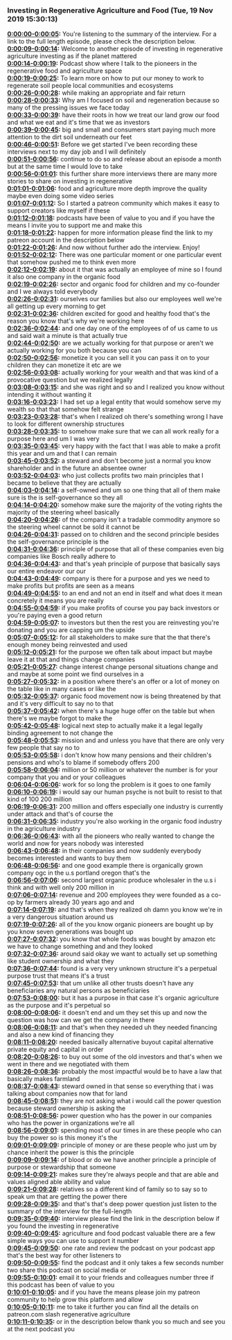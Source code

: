### Investing in Regenerative Agriculture and Food  (Tue, 19 Nov 2019 15:30:13)
**[0:00:00-0:00:05](https://investinginregenerativeagriculture.com/2018/11/19/armin-steuernagel/#t=0:00:00):**  You're listening to the summary of the interview. For a link to the full length episode, please check the description below.  
**[0:00:09-0:00:14](https://investinginregenerativeagriculture.com/2018/11/19/armin-steuernagel/#t=0:00:09):**  Welcome to another episode of investing in regenerative agriculture investing as if the planet mattered  
**[0:00:14-0:00:19](https://investinginregenerativeagriculture.com/2018/11/19/armin-steuernagel/#t=0:00:14):**  Podcast show where I talk to the pioneers in the regenerative food and agriculture space  
**[0:00:19-0:00:25](https://investinginregenerativeagriculture.com/2018/11/19/armin-steuernagel/#t=0:00:19):**  To learn more on how to put our money to work to regenerate soil people local communities and ecosystems  
**[0:00:26-0:00:28](https://investinginregenerativeagriculture.com/2018/11/19/armin-steuernagel/#t=0:00:26):**  while making an appropriate and fair return  
**[0:00:28-0:00:33](https://investinginregenerativeagriculture.com/2018/11/19/armin-steuernagel/#t=0:00:28):**  Why am I focused on soil and regeneration because so many of the pressing issues we face today  
**[0:00:33-0:00:39](https://investinginregenerativeagriculture.com/2018/11/19/armin-steuernagel/#t=0:00:33):**  have their roots in how we treat our land grow our food and what we eat and it's time that we as investors  
**[0:00:39-0:00:45](https://investinginregenerativeagriculture.com/2018/11/19/armin-steuernagel/#t=0:00:39):**  big and small and consumers start paying much more attention to the dirt soil underneath our feet  
**[0:00:46-0:00:51](https://investinginregenerativeagriculture.com/2018/11/19/armin-steuernagel/#t=0:00:46):**  Before we get started I've been recording these interviews next to my day job and I will definitely  
**[0:00:51-0:00:56](https://investinginregenerativeagriculture.com/2018/11/19/armin-steuernagel/#t=0:00:51):**  continue to do so and release about an episode a month but at the same time I would love to take  
**[0:00:56-0:01:01](https://investinginregenerativeagriculture.com/2018/11/19/armin-steuernagel/#t=0:00:56):**  this further share more interviews there are many more stories to share on investing in regenerative  
**[0:01:01-0:01:06](https://investinginregenerativeagriculture.com/2018/11/19/armin-steuernagel/#t=0:01:01):**  food and agriculture more depth improve the quality maybe even doing some video series  
**[0:01:07-0:01:12](https://investinginregenerativeagriculture.com/2018/11/19/armin-steuernagel/#t=0:01:07):**  So I started a patreon community which makes it easy to support creators like myself if these  
**[0:01:12-0:01:18](https://investinginregenerativeagriculture.com/2018/11/19/armin-steuernagel/#t=0:01:12):**  podcasts have been of value to you and if you have the means I invite you to support me and make this  
**[0:01:18-0:01:22](https://investinginregenerativeagriculture.com/2018/11/19/armin-steuernagel/#t=0:01:18):**  happen for more information please find the link to my patreon account in the description below  
**[0:01:22-0:01:26](https://investinginregenerativeagriculture.com/2018/11/19/armin-steuernagel/#t=0:01:22):**  And now without further ado the interview. Enjoy!  
**[0:01:52-0:02:12](https://investinginregenerativeagriculture.com/2018/11/19/armin-steuernagel/#t=0:01:52):**  There was one particular moment or one particular event that somehow pushed me to think even more  
**[0:02:12-0:02:19](https://investinginregenerativeagriculture.com/2018/11/19/armin-steuernagel/#t=0:02:12):**  about it that was actually an employee of mine so I found it also one company in the organic food  
**[0:02:19-0:02:26](https://investinginregenerativeagriculture.com/2018/11/19/armin-steuernagel/#t=0:02:19):**  sector and organic food for children and my co-founder and I we always told everybody  
**[0:02:26-0:02:31](https://investinginregenerativeagriculture.com/2018/11/19/armin-steuernagel/#t=0:02:26):**  ourselves our families but also our employees well we're all getting up every morning to get  
**[0:02:31-0:02:36](https://investinginregenerativeagriculture.com/2018/11/19/armin-steuernagel/#t=0:02:31):**  children excited for good and healthy food that's the reason you know that's why we're working here  
**[0:02:36-0:02:44](https://investinginregenerativeagriculture.com/2018/11/19/armin-steuernagel/#t=0:02:36):**  and one day one of the employees of of us came to us and said wait a minute is that actually true  
**[0:02:44-0:02:50](https://investinginregenerativeagriculture.com/2018/11/19/armin-steuernagel/#t=0:02:44):**  are we actually working for that purpose or aren't we actually working for you both because you can  
**[0:02:50-0:02:56](https://investinginregenerativeagriculture.com/2018/11/19/armin-steuernagel/#t=0:02:50):**  monetize it you can sell it you can pass it on to your children they can monetize it etc are we  
**[0:02:56-0:03:08](https://investinginregenerativeagriculture.com/2018/11/19/armin-steuernagel/#t=0:02:56):**  actually working for your wealth and that was kind of a provocative question but we realized legally  
**[0:03:08-0:03:15](https://investinginregenerativeagriculture.com/2018/11/19/armin-steuernagel/#t=0:03:08):**  and she was right and so and I realized you know without intending it without wanting it  
**[0:03:16-0:03:23](https://investinginregenerativeagriculture.com/2018/11/19/armin-steuernagel/#t=0:03:16):**  I had set up a legal entity that would somehow serve my wealth so that that somehow felt strange  
**[0:03:23-0:03:28](https://investinginregenerativeagriculture.com/2018/11/19/armin-steuernagel/#t=0:03:23):**  that's when I realized oh there's something wrong I have to look for different ownership structures  
**[0:03:28-0:03:35](https://investinginregenerativeagriculture.com/2018/11/19/armin-steuernagel/#t=0:03:28):**  to somehow make sure that we can all work really for a purpose here and um I was very  
**[0:03:35-0:03:45](https://investinginregenerativeagriculture.com/2018/11/19/armin-steuernagel/#t=0:03:35):**  very happy with the fact that I was able to make a profit this year and um and that I can remain  
**[0:03:45-0:03:52](https://investinginregenerativeagriculture.com/2018/11/19/armin-steuernagel/#t=0:03:45):**  a steward and don't become just a normal you know shareholder and in the future an absentee owner  
**[0:03:52-0:04:03](https://investinginregenerativeagriculture.com/2018/11/19/armin-steuernagel/#t=0:03:52):**  who just collects profits two main principles that I became to believe that they are actually  
**[0:04:03-0:04:14](https://investinginregenerativeagriculture.com/2018/11/19/armin-steuernagel/#t=0:04:03):**  a self-owned and um so one thing that all of them make sure is the is self-governance so they all  
**[0:04:14-0:04:20](https://investinginregenerativeagriculture.com/2018/11/19/armin-steuernagel/#t=0:04:14):**  somehow make sure the majority of the voting rights the majority of the steering wheel basically  
**[0:04:20-0:04:26](https://investinginregenerativeagriculture.com/2018/11/19/armin-steuernagel/#t=0:04:20):**  of the company isn't a tradable commodity anymore so the steering wheel cannot be sold it cannot be  
**[0:04:26-0:04:31](https://investinginregenerativeagriculture.com/2018/11/19/armin-steuernagel/#t=0:04:26):**  passed on to children and the second principle besides the self-governance principle is the  
**[0:04:31-0:04:36](https://investinginregenerativeagriculture.com/2018/11/19/armin-steuernagel/#t=0:04:31):**  principle of purpose that all of these companies even big companies like Bosch really adhere to  
**[0:04:36-0:04:43](https://investinginregenerativeagriculture.com/2018/11/19/armin-steuernagel/#t=0:04:36):**  and that's yeah principle of purpose that basically says our entire endeavor our our  
**[0:04:43-0:04:49](https://investinginregenerativeagriculture.com/2018/11/19/armin-steuernagel/#t=0:04:43):**  company is there for a purpose and yes we need to make profits but profits are seen as a means  
**[0:04:49-0:04:55](https://investinginregenerativeagriculture.com/2018/11/19/armin-steuernagel/#t=0:04:49):**  to an end and not an end in itself and what does it mean concretely it means you are really  
**[0:04:55-0:04:59](https://investinginregenerativeagriculture.com/2018/11/19/armin-steuernagel/#t=0:04:55):**  if you make profits of course you pay back investors or you're paying even a good return  
**[0:04:59-0:05:07](https://investinginregenerativeagriculture.com/2018/11/19/armin-steuernagel/#t=0:04:59):**  to investors but then the rest you are reinvesting you're donating and you are capping um the upside  
**[0:05:07-0:05:12](https://investinginregenerativeagriculture.com/2018/11/19/armin-steuernagel/#t=0:05:07):**  for all stakeholders to make sure that the that there's enough money being reinvested and used  
**[0:05:12-0:05:21](https://investinginregenerativeagriculture.com/2018/11/19/armin-steuernagel/#t=0:05:12):**  for the purpose we often talk about impact but maybe leave it at that and things change companies  
**[0:05:21-0:05:27](https://investinginregenerativeagriculture.com/2018/11/19/armin-steuernagel/#t=0:05:21):**  change interest change personal situations change and and maybe at some point we find ourselves in a  
**[0:05:27-0:05:32](https://investinginregenerativeagriculture.com/2018/11/19/armin-steuernagel/#t=0:05:27):**  in a position where there's an offer or a lot of money on the table like in many cases or like the  
**[0:05:32-0:05:37](https://investinginregenerativeagriculture.com/2018/11/19/armin-steuernagel/#t=0:05:32):**  organic food movement now is being threatened by that and it's very difficult to say no to that  
**[0:05:37-0:05:42](https://investinginregenerativeagriculture.com/2018/11/19/armin-steuernagel/#t=0:05:37):**  when there's a huge huge offer on the table but when there's we maybe forgot to make the  
**[0:05:42-0:05:48](https://investinginregenerativeagriculture.com/2018/11/19/armin-steuernagel/#t=0:05:42):**  logical next step to actually make it a legal legally binding agreement to not change the  
**[0:05:48-0:05:53](https://investinginregenerativeagriculture.com/2018/11/19/armin-steuernagel/#t=0:05:48):**  mission and and unless you have that there are only very few people that say no to  
**[0:05:53-0:05:58](https://investinginregenerativeagriculture.com/2018/11/19/armin-steuernagel/#t=0:05:53):**  i don't know how many pensions and their children's pensions and who's to blame if somebody offers 200  
**[0:05:58-0:06:04](https://investinginregenerativeagriculture.com/2018/11/19/armin-steuernagel/#t=0:05:58):**  million or 50 million or whatever the number is for your company that you and or your colleagues  
**[0:06:04-0:06:06](https://investinginregenerativeagriculture.com/2018/11/19/armin-steuernagel/#t=0:06:04):**  work for so long the problem is it goes to one family  
**[0:06:10-0:06:19](https://investinginregenerativeagriculture.com/2018/11/19/armin-steuernagel/#t=0:06:10):**  i would say our human psyche is not built to resist to that kind of 100 200 million  
**[0:06:19-0:06:31](https://investinginregenerativeagriculture.com/2018/11/19/armin-steuernagel/#t=0:06:19):**  200 million and offers especially one industry is currently under attack and that's of course the  
**[0:06:31-0:06:35](https://investinginregenerativeagriculture.com/2018/11/19/armin-steuernagel/#t=0:06:31):**  industry you're also working in the organic food industry in the agriculture industry  
**[0:06:36-0:06:43](https://investinginregenerativeagriculture.com/2018/11/19/armin-steuernagel/#t=0:06:36):**  with all the pioneers who really wanted to change the world and now for years nobody was interested  
**[0:06:43-0:06:48](https://investinginregenerativeagriculture.com/2018/11/19/armin-steuernagel/#t=0:06:43):**  in their companies and now suddenly everybody becomes interested and wants to buy them  
**[0:06:48-0:06:56](https://investinginregenerativeagriculture.com/2018/11/19/armin-steuernagel/#t=0:06:48):**  and one good example there is organically grown company ogc in the u.s portland oregon that's the  
**[0:06:56-0:07:06](https://investinginregenerativeagriculture.com/2018/11/19/armin-steuernagel/#t=0:06:56):**  second largest organic produce wholesaler in the u.s i think and with well only 200 million in  
**[0:07:06-0:07:14](https://investinginregenerativeagriculture.com/2018/11/19/armin-steuernagel/#t=0:07:06):**  revenue and 200 employees they were founded as a co-op by farmers already 30 years ago and and  
**[0:07:14-0:07:19](https://investinginregenerativeagriculture.com/2018/11/19/armin-steuernagel/#t=0:07:14):**  and that's when they realized oh damn you know we're in a very dangerous situation around us  
**[0:07:19-0:07:26](https://investinginregenerativeagriculture.com/2018/11/19/armin-steuernagel/#t=0:07:19):**  all of the you know organic pioneers are bought up by you know seven generations was bought up  
**[0:07:27-0:07:32](https://investinginregenerativeagriculture.com/2018/11/19/armin-steuernagel/#t=0:07:27):**  you know that whole foods was bought by amazon etc we have to change something and and they looked  
**[0:07:32-0:07:36](https://investinginregenerativeagriculture.com/2018/11/19/armin-steuernagel/#t=0:07:32):**  around said okay we want to actually set up something like student ownership and what they  
**[0:07:36-0:07:44](https://investinginregenerativeagriculture.com/2018/11/19/armin-steuernagel/#t=0:07:36):**  found is a very very unknown structure it's a perpetual purpose trust that means it's a trust  
**[0:07:45-0:07:53](https://investinginregenerativeagriculture.com/2018/11/19/armin-steuernagel/#t=0:07:45):**  that um unlike all other trusts doesn't have any beneficiaries any natural persons as beneficiaries  
**[0:07:53-0:08:00](https://investinginregenerativeagriculture.com/2018/11/19/armin-steuernagel/#t=0:07:53):**  but it has a purpose in that case it's organic agriculture as the purpose and it's perpetual so  
**[0:08:00-0:08:06](https://investinginregenerativeagriculture.com/2018/11/19/armin-steuernagel/#t=0:08:00):**  it doesn't end and um they set this up and now the question was how can we get the company in there  
**[0:08:06-0:08:11](https://investinginregenerativeagriculture.com/2018/11/19/armin-steuernagel/#t=0:08:06):**  and that's when they needed uh they needed financing and also a new kind of financing they  
**[0:08:11-0:08:20](https://investinginregenerativeagriculture.com/2018/11/19/armin-steuernagel/#t=0:08:11):**  needed basically alternative buyout capital alternative private equity and capital in order  
**[0:08:20-0:08:26](https://investinginregenerativeagriculture.com/2018/11/19/armin-steuernagel/#t=0:08:20):**  to buy out some of the old investors and that's when we went in there and we negotiated with them  
**[0:08:26-0:08:36](https://investinginregenerativeagriculture.com/2018/11/19/armin-steuernagel/#t=0:08:26):**  probably the most impactful would be to have a law that basically makes farmland  
**[0:08:37-0:08:43](https://investinginregenerativeagriculture.com/2018/11/19/armin-steuernagel/#t=0:08:37):**  steward owned in that sense so everything that i was talking about companies now that for land  
**[0:08:45-0:08:51](https://investinginregenerativeagriculture.com/2018/11/19/armin-steuernagel/#t=0:08:45):**  they are not asking what i would call the power question because steward ownership is asking the  
**[0:08:51-0:08:56](https://investinginregenerativeagriculture.com/2018/11/19/armin-steuernagel/#t=0:08:51):**  power question who has the power in our companies who has the power in organizations we're all  
**[0:08:56-0:09:01](https://investinginregenerativeagriculture.com/2018/11/19/armin-steuernagel/#t=0:08:56):**  spending most of our times in are these people who can buy the power so is this money it's the  
**[0:09:01-0:09:09](https://investinginregenerativeagriculture.com/2018/11/19/armin-steuernagel/#t=0:09:01):**  principle of money or are these people who just um by chance inherit the power is this the principle  
**[0:09:09-0:09:14](https://investinginregenerativeagriculture.com/2018/11/19/armin-steuernagel/#t=0:09:09):**  of blood or do we have another principle a principle of purpose or stewardship that someone  
**[0:09:14-0:09:21](https://investinginregenerativeagriculture.com/2018/11/19/armin-steuernagel/#t=0:09:14):**  makes sure they're always people and that are able and values aligned able ability and value  
**[0:09:21-0:09:28](https://investinginregenerativeagriculture.com/2018/11/19/armin-steuernagel/#t=0:09:21):**  relatives so a different kind of family so to say so to speak um that are getting the power there  
**[0:09:28-0:09:35](https://investinginregenerativeagriculture.com/2018/11/19/armin-steuernagel/#t=0:09:28):**  and that's that's deep power question just listen to the summary of the interview for the full-length  
**[0:09:35-0:09:40](https://investinginregenerativeagriculture.com/2018/11/19/armin-steuernagel/#t=0:09:35):**  interview please find the link in the description below if you found the investing in regenerative  
**[0:09:40-0:09:45](https://investinginregenerativeagriculture.com/2018/11/19/armin-steuernagel/#t=0:09:40):**  agriculture and food podcast valuable there are a few simple ways you can use to support it number  
**[0:09:45-0:09:50](https://investinginregenerativeagriculture.com/2018/11/19/armin-steuernagel/#t=0:09:45):**  one rate and review the podcast on your podcast app that's the best way for other listeners to  
**[0:09:50-0:09:55](https://investinginregenerativeagriculture.com/2018/11/19/armin-steuernagel/#t=0:09:50):**  find the podcast and it only takes a few seconds number two share this podcast on social media or  
**[0:09:55-0:10:01](https://investinginregenerativeagriculture.com/2018/11/19/armin-steuernagel/#t=0:09:55):**  email it to your friends and colleagues number three if this podcast has been of value to you  
**[0:10:01-0:10:05](https://investinginregenerativeagriculture.com/2018/11/19/armin-steuernagel/#t=0:10:01):**  and if you have the means please join my patreon community to help grow this platform and allow  
**[0:10:05-0:10:11](https://investinginregenerativeagriculture.com/2018/11/19/armin-steuernagel/#t=0:10:05):**  me to take it further you can find all the details on patreon.com slash regenerative agriculture  
**[0:10:11-0:10:35](https://investinginregenerativeagriculture.com/2018/11/19/armin-steuernagel/#t=0:10:11):**  or in the description below thank you so much and see you at the next podcast you  